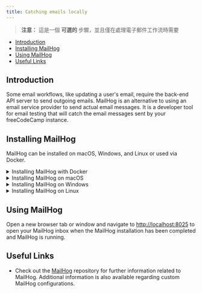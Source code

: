 ```yaml
---
title: Catching emails locally
---
```


> **注意：** 這是一個 **可選的** 步驟，並且僅在處理電子郵件工作流時需要

- [Introduction](#introduction)
- [Installing MailHog](#installing-mailhog)
- [Using MailHog](#using-mailhog)
- [Useful Links](#useful-links)

## Introduction

Some email workflows, like updating a user's email, require the back-end API server to send outgoing emails. MailHog is an alternative to using an email service provider to send actual email messages. It is a developer tool for email testing that will catch the email messages sent by your freeCodeCamp instance.

## Installing MailHog

MailHog can be installed on macOS, Windows, and Linux or used via Docker.

<details><summary>Installing MailHog with Docker</summary>

If you have Docker installed then you can use

```bash
docker run -d --name mailhog --network host --rm mailhog/mailhog
```

to start MailHog in the background and

```bash
docker stop mailhog
```

to stop it.

When the installation completes, you can start [using MailHog](#using-mailhog).

</details>

<details><summary>Installing MailHog on macOS</summary>

使用 [Homebrew](https://brew.sh/) 在 macOS 上安裝 MailHog：

```bash
brew install mailhog
brew services start mailhog
```

The above commands will start a MailHog service in the background.

安裝完成後，你可以開始[使用 MailHog](#using-mailhog)。

</details>

<details><summary>Installing MailHog on Windows</summary>

Download the latest version of MailHog from [MailHog's official repository](https://github.com/mailhog/MailHog/releases). Locate and click on the link for your Windows version (32 or 64 bit) and a `.exe` file will be downloaded to your computer.

下載完成後，單擊以打開文件。 可能會出現 Windows 防火牆通知，爲 MailHog 請求訪問權限。 一旦授予防火牆訪問權限，將打開一個標準的 Windows 命令行提示符，MailHog 將在其中運行。

通過關閉命令提示符窗口來關閉 MailHog。 To start MailHog again, click on the MailHog executable (`.exe`) file that was downloaded initially - it is not necessary to download a new MailHog installation file.

開始[使用 MailHog](#using-mailhog)。

</details>

<details><summary>Installing MailHog on Linux</summary>

首先，安裝 [Go](https://golang.org)。

在基於 Debian 的系統（如 Ubuntu 和 Linux Mint）上，運行以下命令安裝 GO。

```bash
sudo apt-get install golang
```

在基於 RPM 的系統（如 CentOS、Fedora、Red Hat Linux 等）上，運行以下命令安裝 GO。

```bash
sudo dnf install golang
```

或者，運行以下命令來安裝 GO。

```bash
sudo yum install golang
```

現在使用以下命令設置 Go 的路徑。

```bash
echo "export GOPATH=$HOME/go" >> ~/.profile
echo 'export PATH=$PATH:/usr/local/go/bin:$GOPATH/bin' >> ~/.profile
source ~/.profile
```

最後，輸入以下命令來安裝和運行 MailHog。

```bash
go get github.com/mailhog/MailHog
sudo cp /home/$(whoami)/go/bin/MailHog /usr/local/bin/mailhog
mailhog
```

開始[使用 MailHog](#using-mailhog)。

</details>

## Using MailHog

Open a new browser tab or window and navigate to [http://localhost:8025](http://localhost:8025) to open your MailHog inbox when the MailHog installation has been completed and MailHog is running.

## Useful Links

- Check out the [MailHog](https://github.com/mailhog/MailHog) repository for further information related to MailHog. Additional information is also available regarding custom MailHog configurations.
